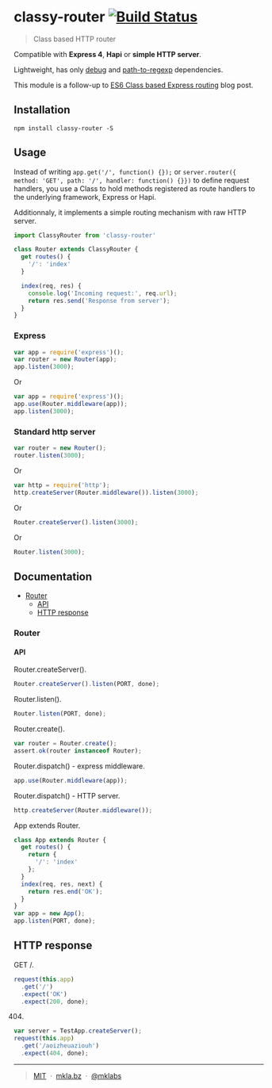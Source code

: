 # classy-router [![Build Status](https://secure.travis-ci.org/mklabs/classy-router.png)](http://travis-ci.org/mklabs/classy-router)

> Class based HTTP router

Compatible with **Express 4**, **Hapi** or **simple HTTP server**.

Lightweight, has only [debug](https://www.npmjs.com/package/debug) and
[path-to-regexp](https://www.npmjs.com/package/path-to-regexp) dependencies.

This module is a follow-up to [ES6 Class based Express
routing](http://mkla.bz/2016/04/20/es6-class-express-routing.html) blog post.

## Installation

    npm install classy-router -S

## Usage

Instead of writing `app.get('/', function() {});` or `server.router({ method:
'GET', path: '/', handler: function() {}})` to define request handlers, you use
a Class to hold methods registered as route handlers to the underlying
framework, Express or Hapi.

Additionnaly, it implements a simple routing mechanism with raw HTTP server.

```js
import ClassyRouter from 'classy-router'

class Router extends ClassyRouter {
  get routes() {
    '/': 'index'
  }

  index(req, res) {
    console.log('Incoming request:', req.url);
    return res.send('Response from server');
  }
}
```

### Express


```js
var app = require('express')();
var router = new Router(app);
app.listen(3000);
```

Or

```js
var app = require('express')();
app.use(Router.middleware(app));
app.listen(3000);
```

### Standard http server

```js
var router = new Router();
router.listen(3000);
```

Or

```js
var http = require('http');
http.createServer(Router.middleware()).listen(3000);
```

Or

```js
Router.createServer().listen(3000);
```

Or

```js
Router.listen(3000);
```

## Documentation

   - [Router](#router)
     - [API](#router-api)
     - [HTTP response](#router-http-response)

<a name="router"></a>
### Router
<a name="router-api"></a>
#### API
Router.createServer().

```js
Router.createServer().listen(PORT, done);
```

Router.listen().

```js
Router.listen(PORT, done);
```

Router.create().

```js
var router = Router.create();
assert.ok(router instanceof Router);
```

Router.dispatch() - express middleware.

```js
app.use(Router.middleware(app));
```

Router.dispatch() - HTTP server.

```js
http.createServer(Router.middleware());
```

App extends Router.

```js
class App extends Router {
  get routes() {
    return {
      '/': 'index'
    };
  }
  index(req, res, next) {
    return res.end('OK');
  }
}
var app = new App();
app.listen(PORT, done);
```

<a name="router-http-response"></a>
## HTTP response
GET /.

```js
request(this.app)
  .get('/')
  .expect('OK')
  .expect(200, done);
```

404.

```js
var server = TestApp.createServer();
request(this.app)
  .get('/aoizheuaziouh')
  .expect(404, done);
```

---

> [MIT](./LICENSE) &nbsp;&middot;&nbsp;
> [mkla.bz](http://mkla.bz) &nbsp;&middot;&nbsp;
> [@mklabs](https://github.com/mklabs)
